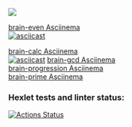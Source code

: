 <a href="https://codeclimate.com/github/SaveDim/python-project-lvl1/maintainability"><img src="https://api.codeclimate.com/v1/badges/56cb0c48385ced385a37/maintainability" /></a>

<a href="https://asciinema.org/a/504910">brain-even Asciinema</a><br>
[![asciicast](https://asciinema.org/a/504910.svg)](https://asciinema.org/a/504910)

<a href="https://asciinema.org/a/506040">brain-calc Asciinema</a><br>
[![asciicast](https://asciinema.org/a/506040.svg)](https://asciinema.org/a/506040)
<a href="https://asciinema.org/a/FWUtGCl23O2fADULzkHbpNPRT">brain-gcd Asciinema</a><br>
<a href="https://asciinema.org/a/7MIvRspsjSzMvWGKRe3V5tntK">brain-progression Asciinema</a><br>
<a href="https://asciinema.org/a/iplQum2hBcvlEJsVEuOthQ3TM">brain-prime Asciinema</a><br>


### Hexlet tests and linter status:
[![Actions Status](https://github.com/SaveDim/python-project-lvl1/workflows/hexlet-check/badge.svg)](https://github.com/SaveDim/python-project-lvl1/actions)
